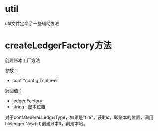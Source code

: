 util
===

util文件定义了一些辅助方法

# createLedgerFactory方法

创建账本工厂方法

参数：

- conf *config.TopLevel

返回值：

- ledger.Factory
- string : 账本位置

对于conf.General.LedgerType，如果是"file"，获取ld，即账本的位置，调用fileledger.New(ld)创建账本lf，创建本地。

